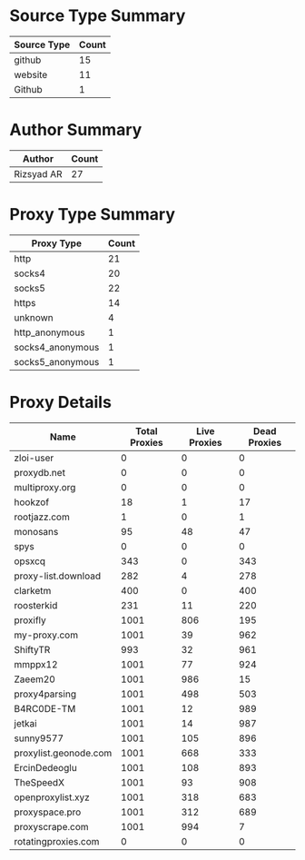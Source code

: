 # Source Type Summary

| Source Type | Count |
|-------------|-------|
| github | 15 |
| website | 11 |
| Github | 1 |


# Author Summary

| Author | Count |
|--------|-------|
| Rizsyad AR | 27 |


# Proxy Type Summary

| Proxy Type | Count |
|------------|-------|
| http | 21 |
| socks4 | 20 |
| socks5 | 22 |
| https | 14 |
| unknown | 4 |
| http_anonymous | 1 |
| socks4_anonymous | 1 |
| socks5_anonymous | 1 |


# Proxy Details

| Name | Total Proxies | Live Proxies | Dead Proxies |
|------|---------------|--------------|---------------|
| zloi-user | 0 | 0 | 0 |
| proxydb.net | 0 | 0 | 0 |
| multiproxy.org | 0 | 0 | 0 |
| hookzof | 18 | 1 | 17 |
| rootjazz.com | 1 | 0 | 1 |
| monosans | 95 | 48 | 47 |
| spys | 0 | 0 | 0 |
| opsxcq | 343 | 0 | 343 |
| proxy-list.download | 282 | 4 | 278 |
| clarketm | 400 | 0 | 400 |
| roosterkid | 231 | 11 | 220 |
| proxifly | 1001 | 806 | 195 |
| my-proxy.com | 1001 | 39 | 962 |
| ShiftyTR | 993 | 32 | 961 |
| mmppx12 | 1001 | 77 | 924 |
| Zaeem20 | 1001 | 986 | 15 |
| proxy4parsing | 1001 | 498 | 503 |
| B4RC0DE-TM | 1001 | 12 | 989 |
| jetkai | 1001 | 14 | 987 |
| sunny9577 | 1001 | 105 | 896 |
| proxylist.geonode.com | 1001 | 668 | 333 |
| ErcinDedeoglu | 1001 | 108 | 893 |
| TheSpeedX | 1001 | 93 | 908 |
| openproxylist.xyz | 1001 | 318 | 683 |
| proxyspace.pro | 1001 | 312 | 689 |
| proxyscrape.com | 1001 | 994 | 7 |
| rotatingproxies.com | 0 | 0 | 0 |
